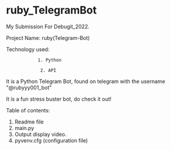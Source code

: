 # ruby_TelegramBot

My Submission For Debugit_2022.

Project Name: ruby(Telegram-Bot)

Technology used: 

                1. Python
                 
                 2. API

It is a Python Telegram Bot, found on telegram with the username "@rubyyy001_bot"

It is a fun stress buster bot, do check it out!

Table of contents:
1. Readme file
2. main.py
3. Output display video.
4. pyvenv.cfg (configuration file)
